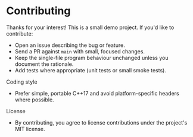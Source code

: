 Contributing
============

Thanks for your interest! This is a small demo project. If you'd like to contribute:

- Open an issue describing the bug or feature.
- Send a PR against `main` with small, focused changes.
- Keep the single-file program behaviour unchanged unless you document the rationale.
- Add tests where appropriate (unit tests or small smoke tests).

Coding style
- Prefer simple, portable C++17 and avoid platform-specific headers where possible.

License
- By contributing, you agree to license contributions under the project's MIT license.
